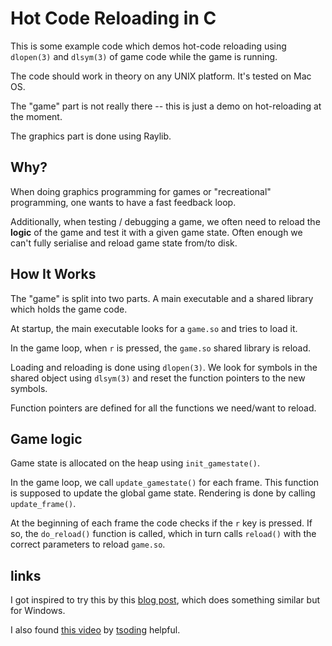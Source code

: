 # Hot Code Reloading in C

This is some example code which demos hot-code reloading
using `dlopen(3)` and `dlsym(3)` of game code while the game
is running.

The code should work in theory on any UNIX platform.  It's
tested on Mac OS.

The "game" part is not really there -- this is just a demo
on hot-reloading at the moment.

The graphics part is done using Raylib.

## Why?

When doing graphics programming for games or "recreational"
programming, one wants to have a fast feedback loop.

Additionally, when testing / debugging a game, we often need
to reload the **logic** of the game and test it with a given
game state.  Often enough we can't fully serialise and reload
game state from/to disk.

## How It Works

The "game" is split into two parts.  A main executable and a
shared library which holds the game code.

At startup, the main executable looks for a `game.so` and tries
to load it.

In the game loop, when `r` is pressed, the `game.so` shared library
is reload.

Loading and reloading is done using `dlopen(3)`.  We look for
symbols in the shared object using `dlsym(3)` and reset the function
pointers to the new symbols.

Function pointers are defined for all the functions we need/want to
reload.

## Game logic

Game state is allocated on the heap using `init_gamestate()`.

In the game loop, we call `update_gamestate()` for each frame.  This
function is supposed to update the global game state.  Rendering is
done by calling `update_frame()`.

At the beginning of each frame the code checks if the `r` key is
pressed.  If so, the `do_reload()` function is called, which in turn
calls `reload()` with the correct parameters to reload `game.so`.

## links

I got inspired to try this by this [blog post](https://medium.com/@TheElkantor/how-to-add-hot-reload-to-your-raylib-proj-in-c-698caa33eb74), which does something similar but for Windows.

I also found [this video](https://youtu.be/Y57ruDOwH1g) by [tsoding](https://www.youtube.com/tsoding) helpful.
